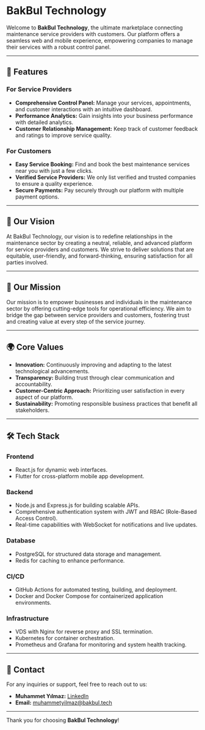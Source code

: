 # BakBul Technology

Welcome to **BakBul Technology**, the ultimate marketplace connecting maintenance service providers with customers. Our platform offers a seamless web and mobile experience, empowering companies to manage their services with a robust control panel.

---

## 🌟 Features

### For Service Providers
- **Comprehensive Control Panel:** Manage your services, appointments, and customer interactions with an intuitive dashboard.
- **Performance Analytics:** Gain insights into your business performance with detailed analytics.
- **Customer Relationship Management:** Keep track of customer feedback and ratings to improve service quality.

### For Customers
- **Easy Service Booking:** Find and book the best maintenance services near you with just a few clicks.
- **Verified Service Providers:** We only list verified and trusted companies to ensure a quality experience.
- **Secure Payments:** Pay securely through our platform with multiple payment options.

---

## 🚀 Our Vision

At BakBul Technology, our vision is to redefine relationships in the maintenance sector by creating a neutral, reliable, and advanced platform for service providers and customers. We strive to deliver solutions that are equitable, user-friendly, and forward-thinking, ensuring satisfaction for all parties involved.

---

## 🎯 Our Mission

Our mission is to empower businesses and individuals in the maintenance sector by offering cutting-edge tools for operational efficiency. We aim to bridge the gap between service providers and customers, fostering trust and creating value at every step of the service journey.

---

## 🌍 Core Values

- **Innovation:** Continuously improving and adapting to the latest technological advancements.
- **Transparency:** Building trust through clear communication and accountability.
- **Customer-Centric Approach:** Prioritizing user satisfaction in every aspect of our platform.
- **Sustainability:** Promoting responsible business practices that benefit all stakeholders.

---

## 🛠️ Tech Stack

### **Frontend**
- React.js for dynamic web interfaces.
- Flutter for cross-platform mobile app development.

### **Backend**
- Node.js and Express.js for building scalable APIs.
- Comprehensive authentication system with JWT and RBAC (Role-Based Access Control).
- Real-time capabilities with WebSocket for notifications and live updates.

### **Database**
- PostgreSQL for structured data storage and management.
- Redis for caching to enhance performance.

### **CI/CD**
- GitHub Actions for automated testing, building, and deployment.
- Docker and Docker Compose for containerized application environments.

### **Infrastructure**
- VDS with Nginx for reverse proxy and SSL termination.
- Kubernetes for container orchestration.
- Prometheus and Grafana for monitoring and system health tracking.

---

## 📢 Contact

For any inquiries or support, feel free to reach out to us:

- **Muhammet Yılmaz:** [LinkedIn](https://www.linkedin.com/in/muhammet-yilmaz-anka)
- **Email:** [muhammetyilmaz@bakbul.tech](mailto:muhammetyilmaz@bakbul.tech)

---

Thank you for choosing **BakBul Technology**!

